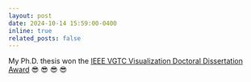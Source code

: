 ```yaml
---
layout: post
date: 2024-10-14 15:59:00-0400
inline: true
related_posts: false
---
```


My Ph.D. thesis won the <a href='https://tc.computer.org/vgtc/awards/vis-doctoral-dissertation-award'>IEEE VGTC Visualization Doctoral Dissertation Award</a> &#128526; &#128526; &#128526; &#128526; 